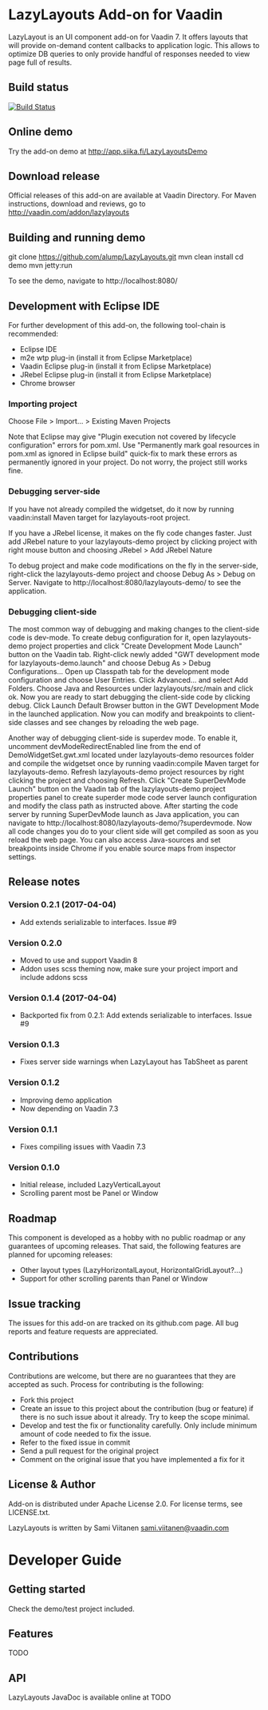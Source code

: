 # LazyLayouts Add-on for Vaadin

LazyLayout is an UI component add-on for Vaadin 7. It offers layouts that will provide on-demand content callbacks to
application logic. This allows to optimize DB queries to only provide handful of responses needed to view page full of
results.

## Build status

[![Build Status](https://epic.siika.fi/jenkins/job/LazyLayouts%20(Vaadin)/badge/icon)](https://epic.siika.fi/jenkins/job/LazyLayouts%20(Vaadin)/)

## Online demo

Try the add-on demo at http://app.siika.fi/LazyLayoutsDemo

## Download release

Official releases of this add-on are available at Vaadin Directory. For Maven instructions, download and reviews, go to
http://vaadin.com/addon/lazylayouts

## Building and running demo

git clone https://github.com/alump/LazyLayouts.git
mvn clean install
cd demo
mvn jetty:run

To see the demo, navigate to http://localhost:8080/

## Development with Eclipse IDE

For further development of this add-on, the following tool-chain is recommended:
- Eclipse IDE
- m2e wtp plug-in (install it from Eclipse Marketplace)
- Vaadin Eclipse plug-in (install it from Eclipse Marketplace)
- JRebel Eclipse plug-in (install it from Eclipse Marketplace)
- Chrome browser

### Importing project

Choose File > Import... > Existing Maven Projects

Note that Eclipse may give "Plugin execution not covered by lifecycle configuration" errors for pom.xml. Use "Permanently mark goal resources in pom.xml as ignored in Eclipse build" quick-fix to mark these errors as permanently ignored in your project. Do not worry, the project still works fine. 

### Debugging server-side

If you have not already compiled the widgetset, do it now by running vaadin:install Maven target for lazylayouts-root project.

If you have a JRebel license, it makes on the fly code changes faster. Just add JRebel nature to your lazylayouts-demo project by clicking project with right mouse button and choosing JRebel > Add JRebel Nature

To debug project and make code modifications on the fly in the server-side, right-click the lazylayouts-demo project and choose Debug As > Debug on Server. Navigate to http://localhost:8080/lazylayouts-demo/ to see the application.

### Debugging client-side

The most common way of debugging and making changes to the client-side code is dev-mode. To create debug configuration for it, open lazylayouts-demo project properties and click "Create Development Mode Launch" button on the Vaadin tab. Right-click newly added "GWT development mode for lazylayouts-demo.launch" and choose Debug As > Debug Configurations... Open up Classpath tab for the development mode configuration and choose User Entries. Click Advanced... and select Add Folders. Choose Java and Resources under lazylayouts/src/main and click ok. Now you are ready to start debugging the client-side code by clicking debug. Click Launch Default Browser button in the GWT Development Mode in the launched application. Now you can modify and breakpoints to client-side classes and see changes by reloading the web page. 

Another way of debugging client-side is superdev mode. To enable it, uncomment devModeRedirectEnabled line from the end of DemoWidgetSet.gwt.xml located under lazylayouts-demo resources folder and compile the widgetset once by running vaadin:compile Maven target for lazylayouts-demo. Refresh lazylayouts-demo project resources by right clicking the project and choosing Refresh. Click "Create SuperDevMode Launch" button on the Vaadin tab of the lazylayouts-demo project properties panel to create superder mode code server launch configuration and modify the class path as instructed above. After starting the code server by running SuperDevMode launch as Java application, you can navigate to http://localhost:8080/lazylayouts-demo/?superdevmode. Now all code changes you do to your client side will get compiled as soon as you reload the web page. You can also access Java-sources and set breakpoints inside Chrome if you enable source maps from inspector settings. 

 
## Release notes

### Version 0.2.1 (2017-04-04)
- Add extends serializable to interfaces. Issue #9

### Version 0.2.0
- Moved to use and support Vaadin 8
- Addon uses scss theming now, make sure your project import and include addons scss

### Version 0.1.4 (2017-04-04)
- Backported fix from 0.2.1: Add extends serializable to interfaces. Issue #9

### Version 0.1.3
- Fixes server side warnings when LazyLayout has TabSheet as parent

### Version 0.1.2
- Improving demo application
- Now depending on Vaadin 7.3

### Version 0.1.1
- Fixes compiling issues with Vaadin 7.3

### Version 0.1.0
- Initial release, included LazyVerticalLayout
- Scrolling parent most be Panel or Window

## Roadmap

This component is developed as a hobby with no public roadmap or any guarantees of upcoming releases. That said, the
following features are planned for upcoming releases:
- Other layout types (LazyHorizontalLayout, HorizontalGridLayout?...)
- Support for other scrolling parents than Panel or Window

## Issue tracking

The issues for this add-on are tracked on its github.com page. All bug reports and feature requests are appreciated. 

## Contributions

Contributions are welcome, but there are no guarantees that they are accepted as such. Process for contributing is the following:
- Fork this project
- Create an issue to this project about the contribution (bug or feature) if there is no such issue about it already. Try to keep the scope minimal.
- Develop and test the fix or functionality carefully. Only include minimum amount of code needed to fix the issue.
- Refer to the fixed issue in commit
- Send a pull request for the original project
- Comment on the original issue that you have implemented a fix for it

## License & Author

Add-on is distributed under Apache License 2.0. For license terms, see LICENSE.txt.

LazyLayouts is written by Sami Viitanen <sami.viitanen@vaadin.com>

# Developer Guide

## Getting started

Check the demo/test project included.

## Features

TODO

## API

LazyLayouts JavaDoc is available online at TODO

